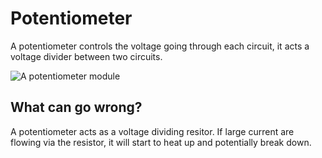 # Potentiometer

A potentiometer controls the voltage going through each circuit, it acts a voltage divider between two circuits.

![A potentiometer module](/assets/modules/potentiometer.jpg)

## What can go wrong?

A potentiometer acts as a voltage dividing resitor. If large current are flowing via the resistor, it will start to heat up and potentially break down.

